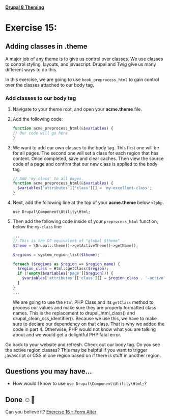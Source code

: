 #### [Drupal 8 Theming](README.md)

# Exercise 15: 

## Adding classes in .theme

A major job of any theme is to give us control over classes. We use classes to control styling, layouts, and javascript. Drupal and Twig give us many different ways to do this.

In this exercise, we are going to use `hook_preprocess_html` to gain control over the classes attached to our body tag.

### Add classes to our body tag

1. Navigate to your theme root, and open your **acme.theme** file. 

2. Add the following code:

	```php
    function acme_preprocess_html(&$variables) {
    // Our code will go here
    }
	```

3. We want to add our own classes to the body tag. This first one will be for all pages. The second one will set a class for each region that has content. Once completed, save and clear caches. Then view the source code of a page and confirm that our new class is applied to the body tag.

	```php
    // Add 'my-class' to all pages.
    function acme_preprocess_html(&$variables) {
      $variables['attributes']['class'][] = 'my-excellent-class';
    }
	```

4. Next, add the following line at the top of your **acme.theme** below `<?php`. 

	`use Drupal\Component\Utility\Html;`

5. Then add the following code inside of your `preprocess_html` function, below the `my-class` line
	
	```php
	...	
	// This is the D7 equivalent of "global $theme"
	$theme = \Drupal::theme()->getActiveTheme()->getName();
	
	$regions = system_region_list($theme);
	
	foreach ($regions as $region => $region_name) {
	  $region_class = Html::getClass($region);
	  if (!empty($variables['page'][$region])) {
	    $variables['attributes']['class'][] = $region_class . '-active';
	  }
	}
	...
	```
	
	We are going to use the `Html` PHP Class and its `getClass` method to process our values and make sure they are properly formatted class names. This is the replacement to drupal\_html\_class() and drupal\_clean\_css_identifier(). Because we use this, we have to make sure to declare our dependency on that class. That is why we added the code in part 4. Otherwise, PHP would not know what you are talking about and we would get a delightful PHP fatal error.


Go back to your website and refresh. Check out our body tag. Do you see the active region classes? This may be helpful if you want to trigger javascript or CSS in one region based on if there is stuff in another region.

## Questions you may have...
+ How would I know to use `use Drupal\Component\Utility\Html;`?


## Done ☺
Can you believe it? [Exercise 16 - Form Alter](exercise_16-form-alter.md)
